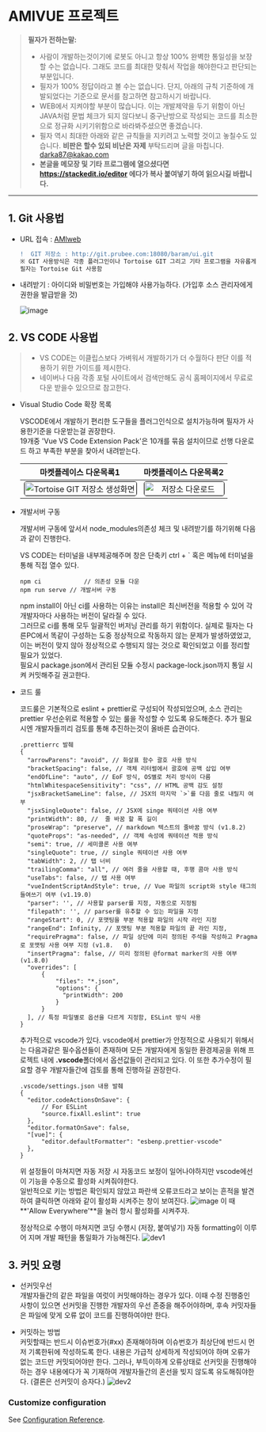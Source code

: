 # AMIVUE 프로젝트

> **필자가 전하는말:**
> - 사람이 개발하는것이기에 로봇도 아니고 항상 100% 완벽한 통일성을 보장할 수는 없습니다. 그래도 코드를 최대한 맞춰서 작업을 해야한다고 판단되는 부분입니다.
> - 필자가 100% 정답이라고 볼 수는 없습니다. 단지, 아래의 규칙 기준하에 개발되었다는 기준으로 문서를 참고하면 참고하시기 바랍니다.
> - WEB에서 지켜야할 부분이 많습니다. 이는 개발제약을 두기 위함이 아닌 JAVA처럼 문법 체크가 되지 않다보니 중구난방으로 작성되는 코드를 최소한으로 정규화 시키기위함으로 바라봐주셨으면 좋겠습니다.
> - 필자 역시 최대한 아래와 같은 규칙들을 지키려고 노력할 것이고 놓칠수도 있습니다. **비판은 할수 있되 비난은 자제** 부탁드리며 글을 마칩니다.   darka87@kakao.com
> - **본글을 메모장 및 기타 프로그램에 열으셨다면 https://stackedit.io/editor 에다가 복사 붙여넣기 하여 읽으시길 바랍니다.**
---

## 1. Git 사용법
- URL 접속 : [AMIweb](http://git.prubee.com/baram/ui)
  ```diff
  !  GIT 저장소 : http://git.prubee.com:18080/baram/ui.git
  ※ GIT 사용방식은 각종 플러그인이나 Tortoise GIT 그리고 기타 프로그램을 자유롭게 사용한다.
  필자는 Tortoise Git 사용함
  ```

- 내려받기 : 아이디와 비밀번호는 가입해야 사용가능하다. (가입후 소스 관리자에게 권한을 발급받을 것)

  ![image](https://user-images.githubusercontent.com/20449373/108337118-1f02f080-7218-11eb-9091-2f5e6042c026.png)

## 2. VS CODE 사용법
  > - VS CODE는 이클립스보다 가벼워서 개발하기가 더 수월하다 판단 이를 적용하기 위한 가이드를 제시한다.
  > - 네이버나 다음 각종 포털 사이트에서 검색만해도 공식 홈페이지에서 무료로 다운 받을수 있으므로 참고한다.
- Visual Studio Code 확장 목록

  VSCODE에서 개발하기 편리한 도구들을 플러그인식으로 설치가능하며 필자가 사용한기준을 다운받는걸 권장한다.   
  19개중 'Vue VS Code Extension Pack'은 10개를 묶음 설치이므로 선행 다운로드 하고 부족한 부분을 찾아서 내려받는다.

  |마켓플레이스 다운목록1|마켓플레이스 다운목록2|
  |:----------------:|:----------------:|
  |<img src="https://user-images.githubusercontent.com/20449373/108445729-3ab1d980-72a0-11eb-8706-d83fc1c2dcec.png" width="100%" style="border: 1px solid black; border-radius: 5px;" title="Tortoise GIT 저장소 생성화면"></img> | <img src="https://user-images.githubusercontent.com/20449373/108445803-60d77980-72a0-11eb-9e2f-9b086c515716.png" width="100%" style="border: 1px solid black; border-radius: 5px;" title="저장소 다운로드"></img>|

- 개발서버 구동

  개발서버 구동에 앞서서 node_modules의존성 체크 및 내려받기를 하기위해 다음과 같이 진행한다.
  
  VS CODE는 터미널을 내부제공해주며 창은 단축키 ctrl + ` 혹은 메뉴에 터미널을 통해 직접 열수 있다.
  ```
  npm ci			// 의존성 모듈 다운
  npm run serve	// 개발서버 구동
  ```
  npm install이 아닌 ci를 사용하는 이유는 install은 최신버전을 적용할 수 있어 각 개발자마다 사용하는 버전이 달라질 수 있다.   
  그러므로 ci를 통해 모두 일괄적인 버저닝 관리를 하기 위함이다. 실제로 필자는 다른PC에서 똑같이 구성하는 도중 정상적으로 작동하지 않는 문제가 발생하였었고, 이는 버전이 맞지 않아 정상적으로 수행되지 않는 것으로 확인되었고 이를 정리할 필요가 있었다.   
  필요시 package.json에서 관리된 모듈 수정시 package-lock.json까지 통일 시켜 커밋해주길 권고한다.

- 코드 룰

  코드룰은 기본적으로 eslint + prettier로 구성되어 작성되었으며, 소스 관리는 prettier 우선순위로 적용할 수 있는 룰을 작성할 수 있도록 유도해준다. 추가 필요시엔 개발자들끼리 검토를 통해 추진하는것이 올바른 습관이다.

  ```jsonc
  .prettierrc 발췌
  {
	"arrowParens": "avoid", // 화살표 함수 괄호 사용 방식
	"bracketSpacing": false, // 객체 리터럴에서 괄호에 공백 삽입 여부 
	"endOfLine": "auto", // EoF 방식, OS별로 처리 방식이 다름 
	"htmlWhitespaceSensitivity": "css", // HTML 공백 감도 설정
	"jsxBracketSameLine": false, // JSX의 마지막 `>`를 다음 줄로 내릴지 여부 
	"jsxSingleQuote": false, // JSX에 singe 쿼테이션 사용 여부
	"printWidth": 80, //  줄 바꿈 할 폭 길이
	"proseWrap": "preserve", // markdown 텍스트의 줄바꿈 방식 (v1.8.2)
	"quoteProps": "as-needed", // 객체 속성에 쿼테이션 적용 방식
	"semi": true, // 세미콜론 사용 여부
	"singleQuote": true, // single 쿼테이션 사용 여부
	"tabWidth": 2, // 탭 너비 
	"trailingComma": "all", // 여러 줄을 사용할 때, 후행 콤마 사용 방식
	"useTabs": false, // 탭 사용 여부
	"vueIndentScriptAndStyle": true, // Vue 파일의 script와 style 태그의 들여쓰기 여부 (v1.19.0)
	"parser": '', // 사용할 parser를 지정, 자동으로 지정됨
	"filepath": '', // parser를 유추할 수 있는 파일을 지정
	"rangeStart": 0, // 포맷팅을 부분 적용할 파일의 시작 라인 지정
	"rangeEnd": Infinity, // 포맷팅 부분 적용할 파일의 끝 라인 지정,
	"requirePragma": false, // 파일 상단에 미리 정의된 주석을 작성하고 Pragma로 포맷팅 사용 여부 지정 (v1.8.	0)
	"insertPragma": false, // 미리 정의된 @format marker의 사용 여부 (v1.8.0)
	"overrides": [ 
		{
			"files": "*.json",
			"options": {
			  "printWidth": 200
			}
		}
	], // 특정 파일별로 옵션을 다르게 지정함, ESLint 방식 사용
  }
  ```
  추가적으로 vscode가 있다. vscode에서 prettier가 안정적으로 사용되기 위해서는 다음과같은 필수옵션들이 존재하며 모든 개발자에게 동일한 환경제공을 위해 프로젝트 내에 **.vscode**폴더에서 옵션값들이 관리되고 있다. 이 또한 추가수정이 필요할 경우 개발자들간에 검토를 통해 진행하길 권장한다.
  ```jsonc
  .vscode/settings.json 내용 발췌
  {
	"editor.codeActionsOnSave": {
		// For ESLint
		"source.fixAll.eslint": true
	},
	"editor.formatOnSave": false,
	"[vue]": {
		"editor.defaultFormatter": "esbenp.prettier-vscode"
	},
  }
  ```
  위 설정들이 마쳐지면 자동 저장 시 자동코드 보정이 일어나야하지만 vscode에선 이 기능을 수동으로 활성화 시켜줘야한다.   
  일반적으로 키는 방법은 확인되지 않았고 파란색 오류코드라고 보이는 흔적을 발견하여 클릭하면 아래와 같이 활성화 시켜주는 창이 보여진다.
  ![image](https://user-images.githubusercontent.com/20449373/108644696-7abcca80-74f3-11eb-98a7-1e29ee77c7bb.png)
  이 때 **'Allow Everywhere'**을 눌러 항시 활성화를 시켜주자.
 
  정상적으로 수행이 마쳐지면 코딩 수행시 (저장, 붙여넣기) 자동 formatting이 이루어 지며 개발 패턴을 통일화가 가능해진다.
  ![dev1](https://user-images.githubusercontent.com/20449373/108466522-1d443600-72c7-11eb-9b4b-9ac93cf38bec.gif)

## 3. 커밋 요령

- 선커밋우선   
  개발자들간의 같은 파일을 여럿이 커밋해야하는 경우가 있다. 이때 수정 진행중인 사항이 있으면 선커밋을 진행한 개발자의 우선 존중을 해주어야하며, 후속 커밋자들은 파일에 맞게 오류 없이 코드를 진행하여야만 한다.

- 커밋하는 방법   
  커밋할때는 반드시 이슈번호가(#xx) 존재해야하며 이슈번호가 최상단에 반드시 먼저 기록한뒤에 작성하도록 한다. 내용은 가급적 상세하게 작성되어야 하며 오류가 없는 코드만 커밋되어야만 한다. 그러나, 부득이하게 오류상태로 선커밋을 진행해야하는 경우 내용에다가 꼭 기재하여 개발자들간의 혼선을 빚지 않도록 유도해줘야한다. (결론은 선커밋이 승자다.)
  ![dev2](https://user-images.githubusercontent.com/20449373/108690765-12470b00-753e-11eb-808b-9d251d7f014e.gif)

### Customize configuration
See [Configuration Reference](https://cli.vuejs.org/config/).

